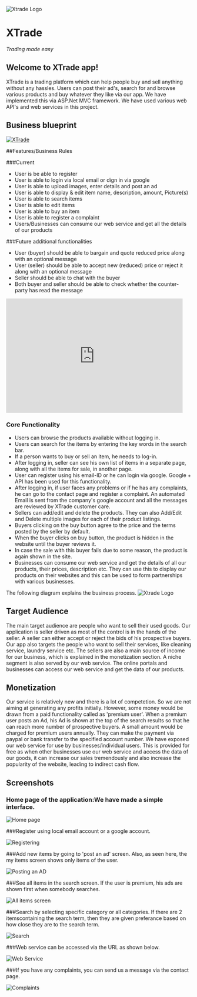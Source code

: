 
![Xtrade Logo](https://raw.githubusercontent.com/kiranhsgithub/xtrade/master/xtrade/xtrade/Content/XTLogo.png)
# XTrade 
   _*Trading made easy*_

## Welcome to XTrade app!
XTrade is a trading platform which can help people buy and sell anything without any hassles. Users can post their ad's, search for and browse various products and buy whatever they like via our app. We have implemented this via ASP.Net MVC framework. We have used various web API's and web services in this project. 

## Business blueprint

[![XTrade](https://raw.githubusercontent.com/kiranhsgithub/xtrade/master/video.PNG)](https://www.youtube.com/watch?v=sKQK4Oo1q00)

##Features/Business Rules

###Current

* User is be able to register
* User is able to login via local email or dign in via google 
* User is able to upload images, enter details and post an ad
* User is able to display & edit item name, description, amount, Picture(s) 
* User is able to search items
* User is able to edit items
* User is able to buy an item
* User is able to register a complaint
* Users/Businesses can consume our web service and get all the details of our products

###Future additional functionalities

* User (buyer) should be able to bargain and quote reduced price along with an optional message 
* User (seller) should be able to accept new (reduced) price or reject it along with an optional message 
* Seller should be able to chat with the buyer
* Both buyer and seller should be able to check whether the counter-party has read the message

<iframe width="480" height="311" src="http://www.powtoon.com/embed/drR18NAXiYy/" frameborder="0"></iframe>

### Core Functionality
* Users can browse the products available without logging in. 
* Users can search for the items by entering the key words in the search bar. 
* If a person wants to buy or sell an item, he needs to log-in. 
* After logging in, seller can see his own list of items in a separate page, along with all the items for sale, in another page.
* User can register using his email-ID or he can login via google. Google + API has been used for this functionality.
* After logging in, if user faces any problems or if he has any complaints, he can go to the contact page and register a complaint. An automated Email is sent from the company's google account and all the messages are reviewed by XTrade customer care.
* Sellers can add/edit and delete the products. They can also Add/Edit and Delete multiple images for each of their product listings.
* Buyers clicking on the buy button agree to the price and the terms posted by the seller by default.
* When the buyer clicks on buy button, the product is hidden in the website until the buyer reviews it.
* In case the sale with this buyer fails due to some reason, the product is again shown in the site.
* Businesses can consume our web service and get the details of all our products, their prices, description etc. They can use this to display our products on their websites and this can be used to form partnerships with various businesses.

The following diagram explains the business process.
![Xtrade Logo](https://raw.githubusercontent.com/kiranhsgithub/xtrade/master/BP1.png)

## Target Audience
The main target audience are people who want to sell their used goods. Our application is seller driven as most of the control is in the hands of the seller. A seller can either accept or reject the bids of his prospective buyers. Our app also targets the people who want to sell their services, like cleaning service, laundry service etc. The sellers are also a main source of income for our business, which is explained in the monetization section.
A niche segment is also served by our web service. The online portals and businesses can access our web service and get the data of our products.

## Monetization
Our service is relatively new and there is a lot of competetion. So we are not aiming at generating any profits initially. However, some money would be drawn from a paid functionality called as 'premium user'.
When a premium user posts an Ad, his Ad is shown at the top of the search results so that he can reach more number of prospective buyers. A small amount would be charged for premium users annually. They can make the payment via paypal or bank transfer to the specified account number.
We have exposed our web service for use by businesses/individual users. This is provided for free as when other businesses use our web service and access the data of our goods, it can increase our sales tremendously and also increase the popularity of the website, leading to indirect cash flow.

## Screenshots

### Home page of the application:We have made a simple interface.

![Home page](https://raw.githubusercontent.com/kiranhsgithub/xtrade/master/screens/homepage.PNG)



###Register using local email account or a google account.

![Registering](https://raw.githubusercontent.com/kiranhsgithub/xtrade/master/screens/Register.png)



###Add new items by going to 'post an ad' screen. Also, as seen here, the my items screen shows only items of the user.

![Posting an AD](https://raw.githubusercontent.com/kiranhsgithub/xtrade/master/screens/AD.png)



###See all items in the search screen. If the user is premium, his ads are shown first when somebody searches.

![All items screen](https://raw.githubusercontent.com/kiranhsgithub/xtrade/master/screens/All%20Items.PNG)



###Search by selecting specific category or all categories. If there are 2 itemscontaining the search term, then they are given preferance based on how close they are to the search term.

![Search](https://raw.githubusercontent.com/kiranhsgithub/xtrade/master/screens/Search.PNG)



###Web service can be accessed via the URL as shown below.

![Web Service](https://raw.githubusercontent.com/kiranhsgithub/xtrade/master/screens/WebService.png)



###If you have any complaints, you can send us a message via the contact page.

![Complaints](https://raw.githubusercontent.com/kiranhsgithub/xtrade/master/screens/Complaints.png)


